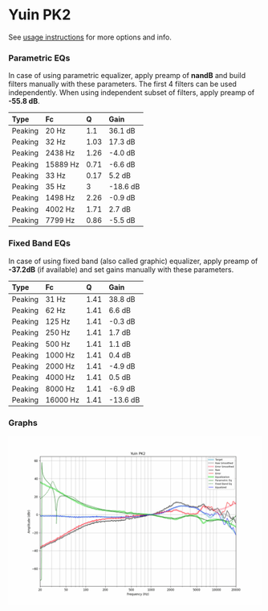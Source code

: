 # Yuin PK2
See [usage instructions](https://github.com/jaakkopasanen/AutoEq#usage) for more options and info.

### Parametric EQs
In case of using parametric equalizer, apply preamp of **nandB** and build filters manually
with these parameters. The first 4 filters can be used independently.
When using independent subset of filters, apply preamp of **-55.8 dB**.

| Type    | Fc       |    Q | Gain     |
|:--------|:---------|:-----|:---------|
| Peaking | 20 Hz    | 1.1  | 36.1 dB  |
| Peaking | 32 Hz    | 1.03 | 17.3 dB  |
| Peaking | 2438 Hz  | 1.26 | -4.0 dB  |
| Peaking | 15889 Hz | 0.71 | -6.6 dB  |
| Peaking | 33 Hz    | 0.17 | 5.2 dB   |
| Peaking | 35 Hz    | 3    | -18.6 dB |
| Peaking | 1498 Hz  | 2.26 | -0.9 dB  |
| Peaking | 4002 Hz  | 1.71 | 2.7 dB   |
| Peaking | 7799 Hz  | 0.86 | -5.5 dB  |

### Fixed Band EQs
In case of using fixed band (also called graphic) equalizer, apply preamp of **-37.2dB**
(if available) and set gains manually with these parameters.

| Type    | Fc       |    Q | Gain     |
|:--------|:---------|:-----|:---------|
| Peaking | 31 Hz    | 1.41 | 38.8 dB  |
| Peaking | 62 Hz    | 1.41 | 6.6 dB   |
| Peaking | 125 Hz   | 1.41 | -0.3 dB  |
| Peaking | 250 Hz   | 1.41 | 1.7 dB   |
| Peaking | 500 Hz   | 1.41 | 1.1 dB   |
| Peaking | 1000 Hz  | 1.41 | 0.4 dB   |
| Peaking | 2000 Hz  | 1.41 | -4.9 dB  |
| Peaking | 4000 Hz  | 1.41 | 0.5 dB   |
| Peaking | 8000 Hz  | 1.41 | -6.9 dB  |
| Peaking | 16000 Hz | 1.41 | -13.6 dB |

### Graphs
![](./Yuin%20PK2.png)